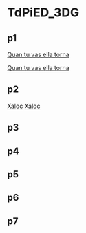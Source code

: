 # TdPiED_3DG
## p1
[Quan tu vas ella torna]( finals_sergio_miro.gif)

[Quan tu vas ella torna]( finals_sergio_miro.mp4)
## p2
[Xaloc]( finals_sergio_miro_2.gif)
[Xaloc]( finals_sergio_miro_2.mp4)

## p3
## p4
## p5
## p6
## p7
